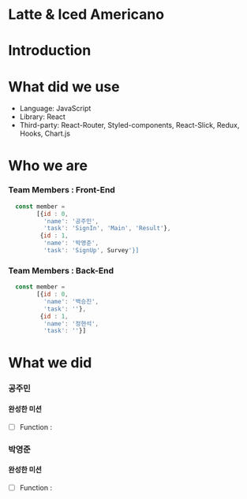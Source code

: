 # Latte & Iced Americano

# Introduction

# What did we use

- Language: JavaScript
- Library: React
- Third-party: React-Router, Styled-components, React-Slick, Redux, Hooks, Chart.js

# Who we are
### Team Members : Front-End

```javascript
  const member = 
        [{id : 0,
          'name': '공주민',
          'task': 'SignIn', 'Main', 'Result'},
         {id : 1,
          'name': '박영준',
          'task': 'SignUp', Survey'}]
```

### Team Members : Back-End

```javascript
  const member = 
        [{id : 0,
          'name': '백승진',
          'task': ''},
         {id : 1,
          'name': '정현석',
          'task': ''}]
```

# What we did

### 공주민
#### 완성한 미션
 - [ ] Function :

### 박영준
#### 완성한 미션
 - [ ] Function :

